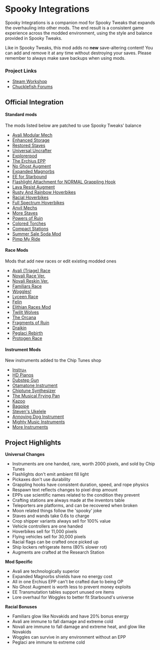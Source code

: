 # Spooky Integrations

Spooky Integrations is a companion mod for Spooky Tweaks that expands the overhauling into other mods. The end result is a consistent game experience across the modded environment, using the style and balance provided in Spooky Tweaks.

Like in Spooky Tweaks, this mod adds no __new__ save-altering content! You can add and remove it at any time without destroying your saves. Please remember to always make save backups when using mods.

### Project Links
 - [Steam Workshop]()
 - [Chucklefish Forums]()

## Official Integration
#### Standard mods
The mods listed below are patched to use Spooky Tweaks' balance
- [Avali Modular Mech](https://steamcommunity.com/sharedfiles/filedetails/?id=950340366)
- [Enhanced Storage](https://steamcommunity.com/workshop/filedetails/?id=731220462)
- [Restored Staves](https://steamcommunity.com/sharedfiles/filedetails/?id=1597203850)
- [Universal Uncrafter](https://steamcommunity.com/sharedfiles/filedetails/?id=729532886)
- [Explorerpod](https://steamcommunity.com/sharedfiles/filedetails/?id=738601381)
- [The Erchius EPP](https://steamcommunity.com/sharedfiles/filedetails/?id=777298973)
- [No Ghost Augment](https://steamcommunity.com/sharedfiles/filedetails/?id=948495958)
- [Expanded Magnorbs](https://steamcommunity.com/sharedfiles/filedetails/?id=746884345)
- [EE for Starbound](https://steamcommunity.com/sharedfiles/filedetails/?id=1790667104)
- [Flashlight Attachment for NORMAL Grappling Hook](https://steamcommunity.com/sharedfiles/filedetails/?id=1114913297)
- [Lava Resist Augment](https://steamcommunity.com/sharedfiles/filedetails/?id=747861465)
- [Rusty And Rainbow Hoverbikes](https://steamcommunity.com/sharedfiles/filedetails/?id=732525291)
- [Racial Hoverbikes](https://steamcommunity.com/sharedfiles/filedetails/?id=756451180)
- [Full Spectrum Hoverbikes](https://steamcommunity.com/sharedfiles/filedetails/?id=729859167)
- [Anvil Mechs](https://steamcommunity.com/sharedfiles/filedetails/?id=1233873017)
- [More Staves](https://steamcommunity.com/sharedfiles/filedetails/?id=934858256)
- [Powers of Ruin](https://steamcommunity.com/sharedfiles/filedetails/?id=1508762885)
- [Colored Torches](https://steamcommunity.com/sharedfiles/filedetails/?id=1324828855)
- [Compact Stations](https://steamcommunity.com/sharedfiles/filedetails/?id=1483560141)
- [Summer Sale Soda Mod](https://steamcommunity.com/sharedfiles/filedetails/?id=1780994893)
- [Pimp My Ride](https://steamcommunity.com/sharedfiles/filedetails/?id=896508953)

#### Race Mods
Mods that add new races or edit existing modded ones
- [Avali (Triage) Race](https://steamcommunity.com/workshop/filedetails/?id=729558042)
- [Novali Race Ver.](https://steamcommunity.com/workshop/filedetails/?id=1386730092)
- [Novali Reskin Ver.](https://steamcommunity.com/sharedfiles/filedetails/?id=1386469529)
- [Familiars Race](https://steamcommunity.com/sharedfiles/filedetails/?id=729597107)
- [Woggles!](https://steamcommunity.com/workshop/filedetails/?id=1296622347)
- [Lyceen Race](https://steamcommunity.com/sharedfiles/filedetails/?id=1360547769)
- [Felin](https://steamcommunity.com/sharedfiles/filedetails/?id=729429063)
- [Elithian Races Mod](https://steamcommunity.com/sharedfiles/filedetails/?id=850109963)
- [Twilit Wolves](https://steamcommunity.com/sharedfiles/filedetails/?id=1818480557)
- [The Orcana](https://steamcommunity.com/sharedfiles/filedetails/?id=729432341)
- [Fragments of Ruin](https://steamcommunity.com/sharedfiles/filedetails/?id=1702704154)
- [Draikin](https://steamcommunity.com/sharedfiles/filedetails/?id=1728604246)
- [Peglaci Rebirth](https://steamcommunity.com/sharedfiles/filedetails/?id=1272073433)
- [Protogen Race](https://steamcommunity.com/sharedfiles/filedetails/?id=1789115955)

#### Instrument Mods
New instruments added to the Chip Tunes shop
- [Instru+](https://steamcommunity.com/sharedfiles/filedetails/?id=1522930020)
- [HD Pianos](https://steamcommunity.com/sharedfiles/filedetails/?id=893572258)
- [Dubstep Gun](https://steamcommunity.com/sharedfiles/filedetails/?id=1647512084)
- [Otamatone Instrument](https://steamcommunity.com/sharedfiles/filedetails/?id=1534390516)
- [Chiptune Synthesizer](https://steamcommunity.com/sharedfiles/filedetails/?id=1207308106)
- [The Musical Frying Pan](https://steamcommunity.com/sharedfiles/filedetails/?id=1382195713)
- [Kazoo](https://steamcommunity.com/sharedfiles/filedetails/?id=911689682)
- [Bagpipe](https://steamcommunity.com/sharedfiles/filedetails/?id=880497316)
- [Steven's Ukelele](https://steamcommunity.com/sharedfiles/filedetails/?id=756993265)
- [Annoying Dog Instrument](https://steamcommunity.com/sharedfiles/filedetails/?id=733366979)
- [Mighty Music Instruments](https://steamcommunity.com/sharedfiles/filedetails/?id=740921702)
- [More Instruments](https://steamcommunity.com/sharedfiles/filedetails/?id=745572180)

## Project Highlights
**Universal Changes**
- Instruments are one handed, rare, worth 2000 pixels, and sold by Chip Tunes
- Flashlights don't emit ambient fill light
- Pickaxes don't use durability
- Grappling hooks have consistent duration, speed, and rope physics
- Respawn text reflects changes to pixel drop amount
- EPPs use scientific names related to the condition they prevent
- Crafting stations are always made at the inventors table
- Teleporters are platforms, and can be recovered when broken
- Moon related things follow the 'spooky' joke
- Staves and wands take 0.6s to charge
- Crop shipper variants always sell for 100% value
- Vehicle controllers are one handed
- Hoverbikes sell for 11,000 pixels
- Flying vehicles sell for 30,000 pixels
- Racial flags can be crafted once picked up
- Ship lockers refrigerate items (80% slower rot)
- Augments are crafted at the Research Station

**Mod Specific**
- Avali are technologically superior
- Expanded Magnorbs shields have no energy cost
- All in one Erchius EPP can't be crafted due to being OP
- No Ghost Augment is worth less to prevent money exploits
- EE Transmutation tables support unused ore items
- Lore overhaul for Woggles to better fit Starbound's universe

**Racial Bonuses**
- Familiars glow like Novakids and have 20% bonus energy
- Avali are immune to fall damage and extreme cold
- Novali are immune to fall damage and extreme heat, and glow like Novakids
- Woggles can survive in any environment without an EPP
- Peglaci are immune to extreme cold

